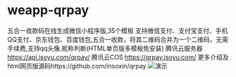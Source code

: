 # weapp-qrpay
五合一收款码在线生成微信小程序版,35个模板 支持微信支付、支付宝支付、手机QQ支付、京东钱包、百度钱包,五合一收款，将其二维码合并为一个二维码，无需手续费,支持qq头像,昵称判断(HTML单页版多模板免安装) 腾讯云服务器 https://api.isoyu.com/qrpay/  腾讯云COS https://qrpay.isoyu.com/
更多介绍及html网页版源码https://github.com/insoxin/qrpay
![演示](https://raw.githubusercontent.com/insoxin/weapp-qrpay/master/%E6%BC%94%E7%A4%BA.png)
